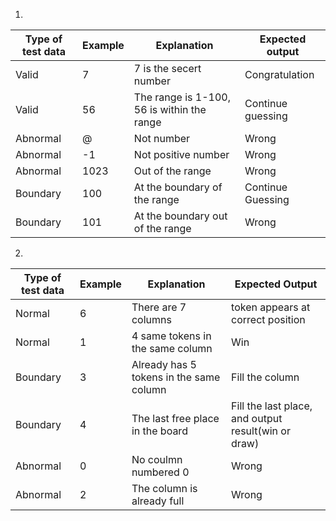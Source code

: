 1. 
| Type of test data |Example|Explanation|Expected output|
|---|---|---|---|
|Valid|7|7 is the secert number|Congratulation|
|Valid|56|The range is 1-100, 56 is within the range|Continue guessing|
|Abnormal|@|Not number|Wrong|
|Abnormal|-1|Not positive number|Wrong|
|Abnormal|1023|Out of the range|Wrong|
|Boundary|100|At the boundary of the range|Continue Guessing|
|Boundary|101|At the boundary out of the range|Wrong|
2. 
|Type of test data|Example|Explanation|Expected Output|
|---|---|---|---|
|Normal|6| There are 7 columns| token appears at correct position |
|Normal|1|4 same tokens in the same column| Win|
|Boundary|3|Already has 5 tokens in the same column|Fill the column|
|Boundary|4|The last free place in the board|Fill the last place, and output result(win or draw)|
|Abnormal|0|No coulmn numbered 0|Wrong|
|Abnormal|2|The column is already full|Wrong|

